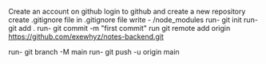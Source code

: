 Create an account on github
login to github and create a new repository
create .gitignore file
in .gitignore file write - /node_modules
run- git init
run- git add .
run- git commit -m "first commit"
run git remote add origin https://github.com/exewhyz/notes-backend.git

run- git branch -M main
run- git push -u origin main